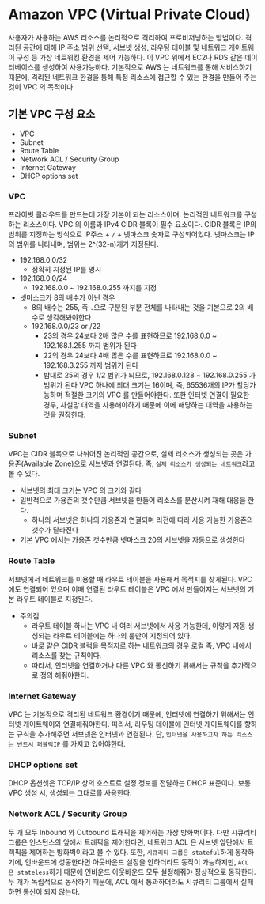 # Amazon VPC (Virtual Private Cloud)

사용자가 사용하는 AWS 리소스를 논리적으로 격리하여 프로비저닝하는 방법이다. 격리된 공간에 대해  IP 주소 범위 선택, 서브넷 생성, 라우팅 테이블 및 네트워크 게이트웨이 구성 등 가상 네트워킹 환경을 제어 가능하다.
이 VPC 위에서 EC2나 RDS 같은 데이터베이스를 생성하여 사용가능하다. 기본적으로 AWS 는 네트워크를 통해 서비스하기 때문에, 격리된 네트워크 환경을 통해 특정 리소스에 접근할 수 있는 환경을 만들어 주는 것이 VPC 의 목적이다.

## 기본 VPC 구성 요소

- VPC
- Subnet
- Route Table
- Network ACL / Security Group
- Internet Gateway
- DHCP options set

### VPC

프라이빗 클라우드를 만드는데 가장 기본이 되는 리소스이며, 논리적인 네트워크를 구성하는 리소스이다.   VPC 의 이름과 IPv4 CIDR 블록이 필수 요소이다.
CIDR 블록은 IP의 범위를 지정하는 방식으로 IP주소 + `/` + 넷마스크 숫자로 구성되어있다.  넷마스크는 IP의 범위를 나타내며, 범위는 2^(32-n)개가 지정된다.
- 192.168.0.0/32
    - 정확히 지정된 IP를 명시
- 192.168.0.0/24
    - 192.168.0.0 ~ 192.168.0.255 까지를 지정
- 넷마스크가 8의 배수가 아닌 경우
    - 8의 배수는 255, 즉 `.`으로 구분된 부분 전체를 나타내는 것을 기본으로 2의 배수로 생각해봐야한다
    - 192.168.0.0/23 or /22
        - 23의 경우 24보다 2배 많은 수를 표현하므로 192.168.0.0 ~ 192.168.1.255 까지 범위가 된다
        - 22의 경우 24보다 4배 많은 수를 표현하므로 192.168.0.0 ~ 192.168.3.255 까지 범위가 된다
        - 밤대로 25의 경우 1/2 범위가 되므로, 192.168.0.128 ~ 192.168.0.255 가 범위가 된다
          VPC 하나에 최대 크기는 16이며,  즉, 65536개의 IP가 할당가능하며 적절한 크기의 VPC 를 만들어야한다.  또한 인터넷 연결이 필요한 경우, 사설망 대역을 사용해야하기 때문에 이에 해당하는 대역을 사용하는 것을 권장한다.

### Subnet

VPC는 CIDR 블록으로 나뉘어진 논리적인 공간으로, 실제 리소스가 생성되는 곳은 가용존(Available Zone)으로 서브넷과 연결된다.
즉, `실제 리소스가 생성되는 네트워크`라고 볼 수 있다.

- 서브넷의 최대 크기는 VPC 의 크기와 같다
- 일반적으로 가용존의 갯수만큼 서브넷을 만들어 리소스를 분산시켜 재해 대응을 한다.
  - 하나의 서브넷은 하나의 가용존과 연결되며 리전에 따라 사용 가능한 가용존의 갯수가 달라진다
- 기본 VPC 에서는 가용존 갯수만큼 넷마스크 20의 서브넷을 자동으로 생성한다

### Route Table

서브넷에서 네트워크를 이용할 때 라우트 테이블을 사용해서 목적지를 찾게된다. VPC 에도 연결되어 있으며 이때 연결된 라우트 테이블은
VPC 에서 만들어지는 서브넷의 기본 라우트 테이블로 지정된다.

- 주의점
  - 라우트 테이블 하나는 VPC 내 여러 서브넷에서 사용 가능한데, 이렇게 자동 생성되는 라우트 테이블에는 하나의 룰만이 지정되어 있다.
  - 바로 같은 CIDR 블럭을 목적지로 하는 네트워크의 경우 로컬 즉, VPC 내에서 리소스를 찾는 규칙이다.
  - 따라서, 인터넷을 연결하거나 다른 VPC 와 통신하기 위해서는 규칙을 추가적으로 정의 해줘야한다.

### Internet Gateway

VPC 는 기본적으로 격리된 네트워크 환경이기 때문에, 인터넷에 연결하기 위해서는 인터넷 게이트웨이와 연결해줘야한다.
따라서, 라우팅 테이블에 인터넷 게이트웨이를 향하는 규칙을 추가해주면 서브넷은 인터넷과 연결된다.
단, `인터넷을 사용하고자 하는 리소스는 반드시 퍼블릭IP` 를 가지고 있어야한다.

### DHCP options set

DHCP 옵션셋은 TCP/IP 상의 호스트로 설정 정보를 전달하는 DHCP 표준이다. 보통 VPC 생성 시, 생성되는 그대로를 사용한다.

### Network ACL / Security Group

두 개 모두 Inbound 와 Outbound 트래픽을 제어하는 가상 방화벽이다. 다만 시큐리티 그룹은 인스턴스의 앞에서 트래픽을 제어한다면,
네트워크 ACL 은 서브넷 앞단에서 트랙픽을 제어하는 방화벽이라고 볼 수 있다. 또한, `시큐리티 그룹은 stateful`하게 동작하기에, 인바운드에
성공한다면 아웃바운드 설정을 안하더라도 동작이 가능하지만, `ACL 은 stateless`하기 때문에 인바운드 아웃바운드 모두 설정해줘야 정상적으로
동작한다. 두 개가 독립적으로 동작하기 때문에, ACL 에서 통과하더라도 시큐리티 그룹에서 실패하면 통신이 되지 않는다.